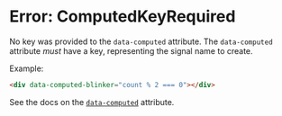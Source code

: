# Error: ComputedKeyRequired

No key was provided to the `data-computed` attribute. The `data-computed` attribute _must_ have a key, representing the signal name to create.

Example:

```html
<div data-computed-blinker="count % 2 === 0"></div>
```

See the docs on the [`data-computed`](/reference/attribute_plugins#data-computed) attribute.
